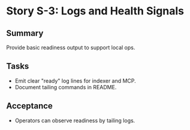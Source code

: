 # Story S-3: Logs and Health Signals

## Summary
Provide basic readiness output to support local ops.

## Tasks
- Emit clear "ready" log lines for indexer and MCP.
- Document tailing commands in README.

## Acceptance
- Operators can observe readiness by tailing logs.

